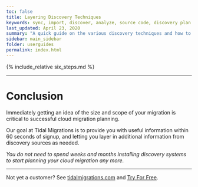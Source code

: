 ```yaml
---
toc: false
title: Layering Discovery Techniques
keywords: sync, import, discover, analyze, source code, discovery plan
last_updated: April 23, 2020
summary: "A quick guide on the various discovery techniques and how to layer them together to quickly and accurately discover your environment"
sidebar: main_sidebar
folder: userguides
permalink: index.html
---
```


{% include_relative six_steps.md %}

---

# Conclusion

Immediately getting an idea of the size and scope of your migration is critical
to successful cloud migration planning.

Our goal at Tidal Migrations is to provide you with useful information within
60 seconds of signup, and letting you layer in additional information from
discovery sources as needed.

_You do not need to spend weeks and months installing discovery systems to
start planning your cloud migration any more._

---

Not yet a customer?  See [tidalmigrations.com](https://tidalmigrations.com) and
[Try For Free](https://get.tidalmg.com).
